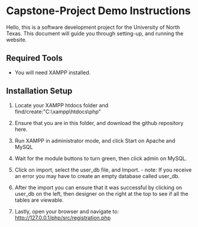 # Capstone-Project Demo Instructions

Hello, this is a software development project for the University of North Texas. This document will guide you through setting-up, and running the website.

## Required Tools

- You will need XAMPP installed.

## Installation Setup

1. Locate your XAMPP htdocs folder and find/create:"C:\xampp\htdocs\php"

2. Ensure that you are in this folder, and download the github repository here.

3. Run XAMPP in administrator mode, and click Start on Apache and MySQL

4. Wait for the module buttons to turn green, then click admin on MySQL.

5. Click on import, select the user_db file, and Import. - note: If you receive an error you may have to create an empty database called user_db.

6. After the import you can ensure that it was successful by clicking on user_db on the left, then designer on the right at the top to see if all the tables are viewable.

7. Lastly, open your browser and navigate to: http://127.0.0.1/php/src/registration.php
